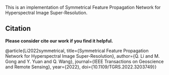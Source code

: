 
This is an implementation of Symmetrical Feature Propagation Network for Hyperspectral Image Super-Resolution.

Citation 
--------
**Please consider cite our work if you find it helpful.**

@article{Li2022symmetrical,
	title={Symmetrical Feature Propagation Network for Hyperspectral Image Super-Resolution},
	author={Q. Li and M. Gong  and Y. Yuan and Q. Wang},
	journal={IEEE Transactions on Geoscience and Remote Sensing},
	year={2022},
	doi={10.1109/TGRS.2022.3203749}}
